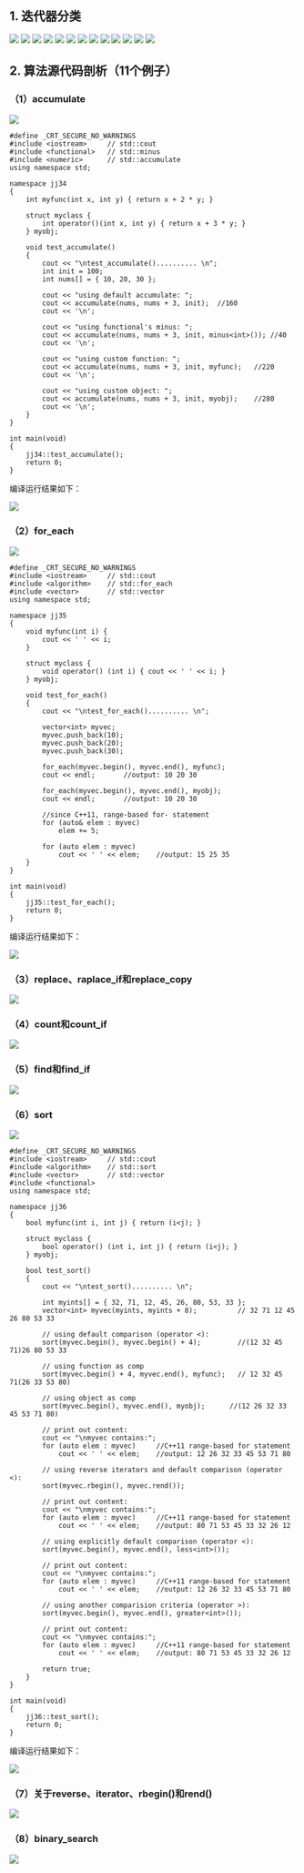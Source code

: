 ## 1. 迭代器分类 ##
![](https://i.imgur.com/nwIUo9E.png)
![](https://i.imgur.com/9Y2pYH9.png)
![](https://i.imgur.com/wqs2rm5.png)
![](https://i.imgur.com/smGIoVH.png)
![](https://i.imgur.com/AzSE5JX.png)
![](https://i.imgur.com/u7detx0.png)
![](https://i.imgur.com/5ObIf8v.png)
![](https://i.imgur.com/2QSbyyf.png)
![](https://i.imgur.com/Q5M8HiN.png)
![](https://i.imgur.com/sO9249g.png)
![](https://i.imgur.com/BoQvLq9.png)
![](https://i.imgur.com/YtopuNn.png)
![](https://i.imgur.com/i9utbN2.png)

## 2. 算法源代码剖析（11个例子） ##
### （1）accumulate ###
![](https://i.imgur.com/zScSGbZ.png)

	#define _CRT_SECURE_NO_WARNINGS
	#include <iostream>     // std::cout
	#include <functional>   // std::minus
	#include <numeric>      // std::accumulate
	using namespace std;
	
	namespace jj34
	{
		int myfunc(int x, int y) { return x + 2 * y; }
	
		struct myclass {
			int operator()(int x, int y) { return x + 3 * y; }
		} myobj;
	
		void test_accumulate()
		{
			cout << "\ntest_accumulate().......... \n";
			int init = 100;
			int nums[] = { 10, 20, 30 };
	
			cout << "using default accumulate: ";
			cout << accumulate(nums, nums + 3, init);  //160
			cout << '\n';
	
			cout << "using functional's minus: ";
			cout << accumulate(nums, nums + 3, init, minus<int>()); //40
			cout << '\n';
	
			cout << "using custom function: ";
			cout << accumulate(nums, nums + 3, init, myfunc);	//220
			cout << '\n';
	
			cout << "using custom object: ";
			cout << accumulate(nums, nums + 3, init, myobj);	//280
			cout << '\n';
		}
	}
	
	int main(void)
	{
		jj34::test_accumulate();
		return 0;
	}


编译运行结果如下：

![](https://i.imgur.com/idNjlUy.png)

### （2）for_each ###
![](https://i.imgur.com/AhTgfLD.png)

	#define _CRT_SECURE_NO_WARNINGS
	#include <iostream>     // std::cout
	#include <algorithm>    // std::for_each
	#include <vector>       // std::vector
	using namespace std;
	
	namespace jj35
	{
		void myfunc(int i) {
			cout << ' ' << i;
		}
	
		struct myclass {
			void operator() (int i) { cout << ' ' << i; }
		} myobj;
	
		void test_for_each()
		{
			cout << "\ntest_for_each().......... \n";
	
			vector<int> myvec;
			myvec.push_back(10);
			myvec.push_back(20);
			myvec.push_back(30);
	
			for_each(myvec.begin(), myvec.end(), myfunc);
			cout << endl;		//output: 10 20 30
	
			for_each(myvec.begin(), myvec.end(), myobj);
			cout << endl;		//output: 10 20 30
	
			//since C++11, range-based for- statement
			for (auto& elem : myvec)
				elem += 5;
	
			for (auto elem : myvec)
				cout << ' ' << elem; 	//output: 15 25 35
		}
	}
	
	int main(void)
	{
		jj35::test_for_each();
		return 0;
	}


编译运行结果如下：

![](https://i.imgur.com/Wu2v6SJ.png)

### （3）replace、raplace_if和replace_copy ###
![](https://i.imgur.com/Ej3kWBW.png)


### （4）count和count_if ###
![](https://i.imgur.com/0oeMPDd.png)

### （5）find和find_if ###
![](https://i.imgur.com/WgpBdqR.png)

### （6）sort ###
![](https://i.imgur.com/VqC8m7h.png)

	#define _CRT_SECURE_NO_WARNINGS
	#include <iostream>     // std::cout
	#include <algorithm>    // std::sort
	#include <vector>       // std::vector
	#include <functional>
	using namespace std;
	
	namespace jj36
	{
		bool myfunc(int i, int j) { return (i<j); }
	
		struct myclass {
			bool operator() (int i, int j) { return (i<j); }
		} myobj;
	
		bool test_sort()
		{
			cout << "\ntest_sort().......... \n";
	
			int myints[] = { 32, 71, 12, 45, 26, 80, 53, 33 };
			vector<int> myvec(myints, myints + 8);          // 32 71 12 45 26 80 53 33
	
			// using default comparison (operator <):
			sort(myvec.begin(), myvec.begin() + 4);         //(12 32 45 71)26 80 53 33
	
			// using function as comp
			sort(myvec.begin() + 4, myvec.end(), myfunc); 	// 12 32 45 71(26 33 53 80)
	
			// using object as comp
			sort(myvec.begin(), myvec.end(), myobj);      //(12 26 32 33 45 53 71 80)
	
			// print out content:
			cout << "\nmyvec contains:";
			for (auto elem : myvec)		//C++11 range-based for statement
				cout << ' ' << elem; 	//output: 12 26 32 33 45 53 71 80
	
			// using reverse iterators and default comparison (operator <):
			sort(myvec.rbegin(), myvec.rend());
	
			// print out content:
			cout << "\nmyvec contains:";
			for (auto elem : myvec)		//C++11 range-based for statement
				cout << ' ' << elem; 	//output: 80 71 53 45 33 32 26 12    
	
			// using explicitly default comparison (operator <):
			sort(myvec.begin(), myvec.end(), less<int>());
	
			// print out content:
			cout << "\nmyvec contains:";
			for (auto elem : myvec)		//C++11 range-based for statement
				cout << ' ' << elem; 	//output: 12 26 32 33 45 53 71 80   
	
			// using another comparision criteria (operator >):
			sort(myvec.begin(), myvec.end(), greater<int>());
	
			// print out content:
			cout << "\nmyvec contains:";
			for (auto elem : myvec)		//C++11 range-based for statement
				cout << ' ' << elem; 	//output: 80 71 53 45 33 32 26 12 
	
			return true;
		}
	}
	
	int main(void)
	{
		jj36::test_sort();
		return 0;
	}

编译运行结果如下：

![](https://i.imgur.com/i3P1iwK.png)

### （7）关于reverse、iterator、rbegin()和rend() ###
![](https://i.imgur.com/L60kl3T.png)

### （8）binary_search ###
![](https://i.imgur.com/oWf4HOA.png)
